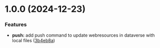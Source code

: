 # 1.0.0 (2024-12-23)


### Features

* **push:** add push command to update webresources in dataverse with local files ([3b4eb8a](https://github.com/3mpowered/Dataverse.Webresources/commit/3b4eb8a3a2b2e4ad62fed6ecd8e1375d63153b5b))
